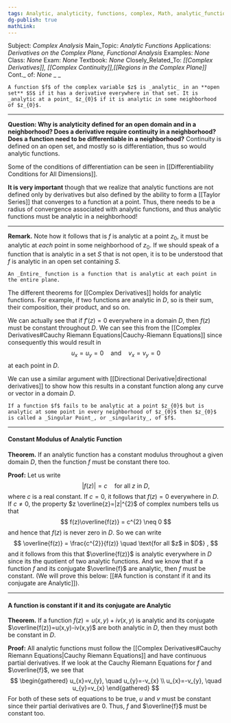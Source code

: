 ```yaml
---
tags: Analytic, analyticity, functions, complex, Math, analytic_functions, derivative, entire
dg-publish: true
mathLink: 
---
```

Subject: _Complex Analysis_
Main\_Topic: _Analytic Functions_
Applications: _Derivatives on the Complex Plane, Functional Analysis_
Examples: _None_
Class: _None_
Exam: _None_
Textbook: _None_
Closely\_Related\_To: _[[Complex Derivatives]], [[Complex Continuity]],[[Regions in the Complex Plane]]_
Cont.\_ of: _None_ 
_
_
```ad-Definition
A function $f$ of the complex variable $z$ is _analytic_ in an **open set** $S$ if it has a derivative everywhere in that set. It is _analytic at a point_ $z_{0}$ if it is analytic in some neighborhood of $z_{0}$. 
```

---
**Question: Why is analyticity defined for an open domain and in a neighborhood? Does a derivative require continuity in a neighborhood? Does a function need to be differentiable in a neighborhood?**  Continuity is defined on an open set, and mostly so is differentiation, thus so would analytic functions. 

Some of the conditions of differentiation can be seen in [[Differentiability Conditions for All Dimensions]].

**It is very important** though that we realize that analytic functions are not defined only by derivatives but also defined by the ability to form a [[Taylor Series]] that converges to a function at a point. Thus, there needs to be a radius of convergence associated with analytic functions, and thus analytic functions must be analytic in a neighborhood! 

---


**Remark.**  Note how it follows that is $f$ is analytic at a point $z_{0}$, it must be analytic at _each_ point in some neighborhood of $z_{0}$. If we should speak of a function that is analytic in a set $S$ that is not open, it is to be understood that $f$ is analytic in an open set containing $S$. 

```ad-Definition
An _Entire_ function is a function that is analytic at each point in the entire plane. 
```

The different theorems for [[Complex Derivatives]] holds for analytic functions. For example, if two functions are analytic in $D$, so is their sum, their composition, their product, and so on. 

We can actually see that if $f'(z)=0$ everywhere in a domain $D$, then $f(z)$ must be constant throughout $D$. We can see this from the [[Complex Derivatives#Cauchy Riemann Equations|Cauchy-Riemann Equations]] since consequently this would result in 
$$
u_{x}=u_{y}=0 \quad \text{and} \quad v_{x}=v_{y}=0
$$
at each point in $D$. 

We can use a similar argument with [[Directional Derivative|directional derivatives]] to show how this results in a constant function along any curve or vector in a domain $D$. 

```ad-Definition
If a function $f$ fails to be analytic at a point $z_{0}$ but is analytic at some point in every neighborhood of $z_{0}$ then $z_{0}$ is called a _Singular Point_, or _singularity_, of $f$. 
```

---
#### Constant Modulus of Analytic Function
**Theorem.**  If an analytic function has a constant modulus throughout a given domain $D$, then the function $f$ must be constant there too.

**Proof:**  Let us write 
$$
|f(z)| = c \quad \text{for all $z$ in $D$},
$$
where $c$ is a real constant. If $c=0$, it follows that $f(z)=0$ everywhere in $D$. If $c \neq 0$, the property $z \overline{z}=|z|^{2}$ of complex numbers tells us that 
$$
f(z)\overline{f(z)} = c^{2} \neq 0
$$
and hence that $f(z)$ is never zero in $D$. So we can write
$$
\overline{f(z)} = \frac{c^{2}}{f(z)} \quad \text{for all $z$ in $D$} ,
$$
and it follows from this that $\overline{f(z)}$ is analytic everywhere in $D$ since its the quotient of two analytic functions. And we know that if a function $f$ and its conjugate $\overline{f}$ are analytic, then $f$ must be constant. (We will prove this below: [[#A function is constant if it and its conjugate are Analytic]]).

---
#### A function is constant if it and its conjugate are Analytic
**Theorem.**  If a function $f(z)=u(x,y)+iv(x,y)$ is analytic and its conjugate $\overline{f(z)}=u(x,y)-iv(x,y)$ are both analytic in $D$, then they must both be constant in $D$. 

**Proof:**  All analytic functions must follow the [[Complex Derivatives#Cauchy Riemann Equations|Cauchy Riemann Equations]] and have continuous partial derivatives. If we look at the Cauchy Riemann Equations for $f$ and $\overline{f}$, we see that 
$$
\begin{gathered}
u_{x}=v_{y}, \quad u_{y}=-v_{x} \\
u_{x}=-v_{y}, \quad u_{y}=v_{x}
\end{gathered}
$$
For both of these sets of equations to be true, $u$ and $v$ must be constant since their partial derivatives are $0$. Thus, $f$ and $\overline{f}$ must be constant too. 
